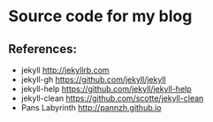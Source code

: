 Source code for my blog
========================

References:
------------

- jekyll <http://jekyllrb.com>
- jekyll-gh <https://github.com/jekyll/jekyll>
- jekyll-help <https://github.com/jekyll/jekyll-help>
- jekyll-clean <https://github.com/scotte/jekyll-clean>
- Pans Labyrinth <http://pannzh.github.io>
